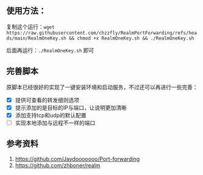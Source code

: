 ## 使用方法：
复制这个运行：`wget https://raw.githubusercontent.com/chzzfly/RealmPortForwarding/refs/heads/main/RealmOneKey.sh && chmod +x RealmOneKey.sh && ./RealmOneKey.sh`

后面再运行：`./RealmOneKey.sh` 即可

## 完善脚本
原脚本已经很好的实现了一键安装环境和启动服务，不过还可以再进行一些完善：
- [x] 提供可查看的转发细则选项
- [x] 提示添加的是目标的IP与端口，让说明更加清晰
- [x] 添加支持tcp和udp的默认配置
- [ ] 实现本地添加与远程不一样的端口

## 参考资料
1. https://github.com/Jaydooooooo/Port-forwarding
2. https://github.com/zhboner/realm
